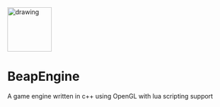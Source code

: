 <img src="https://github.com/BeapGroup/BeapEngine/assets/58127431/5d0ba802-9cee-4e4d-bb24-512815ca2ded" alt="drawing" width="100" height="100"/>

# BeapEngine
A game engine written in c++ using OpenGL with lua scripting support

